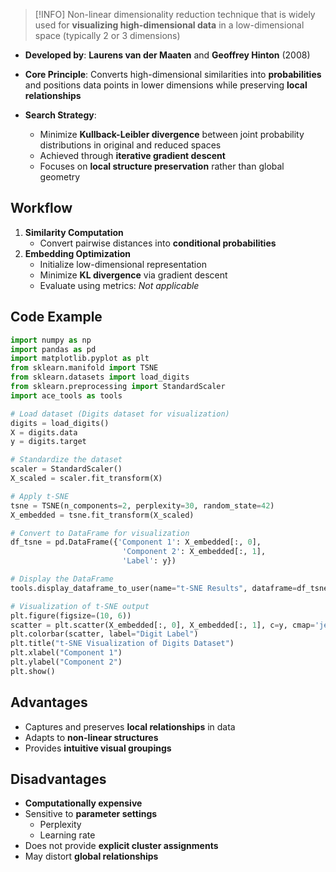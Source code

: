 > [!INFO]
> Non-linear dimensionality reduction technique that is widely used for **visualizing high-dimensional data** in a low-dimensional space (typically 2 or 3 dimensions)

- **Developed by**: **Laurens van der Maaten** and **Geoffrey Hinton** (2008)
- **Core Principle**: Converts high-dimensional similarities into **probabilities** and positions data points in lower dimensions while preserving **local relationships**
- **Search Strategy**:

	- Minimize **Kullback-Leibler divergence** between joint probability distributions in original and reduced spaces
	- Achieved through **iterative gradient descent**
	- Focuses on **local structure preservation** rather than global geometry

## Workflow

1. **Similarity Computation**
	- Convert pairwise distances into **conditional probabilities**
2. **Embedding Optimization**
	- Initialize low-dimensional representation
	- Minimize **KL divergence** via gradient descent
	- Evaluate using metrics: _Not applicable_

## Code Example

```python
import numpy as np
import pandas as pd
import matplotlib.pyplot as plt
from sklearn.manifold import TSNE
from sklearn.datasets import load_digits
from sklearn.preprocessing import StandardScaler
import ace_tools as tools

# Load dataset (Digits dataset for visualization)
digits = load_digits()
X = digits.data
y = digits.target

# Standardize the dataset
scaler = StandardScaler()
X_scaled = scaler.fit_transform(X)

# Apply t-SNE
tsne = TSNE(n_components=2, perplexity=30, random_state=42)
X_embedded = tsne.fit_transform(X_scaled)

# Convert to DataFrame for visualization
df_tsne = pd.DataFrame({'Component 1': X_embedded[:, 0], 
                         'Component 2': X_embedded[:, 1], 
                         'Label': y})

# Display the DataFrame
tools.display_dataframe_to_user(name="t-SNE Results", dataframe=df_tsne)

# Visualization of t-SNE output
plt.figure(figsize=(10, 6))
scatter = plt.scatter(X_embedded[:, 0], X_embedded[:, 1], c=y, cmap='jet', alpha=0.7)
plt.colorbar(scatter, label="Digit Label")
plt.title("t-SNE Visualization of Digits Dataset")
plt.xlabel("Component 1")
plt.ylabel("Component 2")
plt.show()
```

## Advantages

- Captures and preserves **local relationships** in data
- Adapts to **non-linear structures**
- Provides **intuitive visual groupings**

## Disadvantages

- **Computationally expensive**
- Sensitive to **parameter settings**
	- Perplexity
	- Learning rate
- Does not provide **explicit cluster assignments**
- May distort **global relationships**